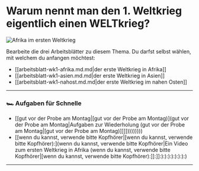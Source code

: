# Warum nennt man den 1. Weltkrieg eigentlich einen **WELT**krieg?

![Afrika im ersten Weltkrieg](https://upload.wikimedia.org/wikipedia/commons/8/8a/Revue_des_troupes_-_Kribi_-_M%C3%A9diath%C3%A8que_de_l%27architecture_et_du_patrimoine_-_AP62T128688.jpg)

Bearbeite die drei Arbeitsblätter zu diesem Thema. Du darfst selbst wählen, mit welchem du anfangen möchtest: 

- [[arbeitsblatt-wk1-afrika.md.md|der erste Weltkrieg in Afrika]]
- [[arbeitsblatt-wk1-asien.md.md|der erste Weltkrieg in Asien]]
- [[arbeitsblatt-wk1-nahost.md.md|der erste Weltkrieg im nahen Osten]]

---

### 🏎️ Aufgaben für Schnelle

- [[gut vor der Probe am Montag|[gut vor der Probe am Montag)](gut vor der Probe am Montag|Aufgaben zur Wiederholung (gut vor der Probe am Montag|[gut vor der Probe am Montag)]]]]))))))))
- [[wenn du kannst, verwende bitte Kopfhörer|[wenn du kannst, verwende bitte Kopfhörer):](wenn du kannst, verwende bitte Kopfhörer|Ein Video zum ersten Weltkrieg in Afrika (wenn du kannst, verwende bitte Kopfhörer|[wenn du kannst, verwende bitte Kopfhörer):]]:]]:):):):):):):):)


---

